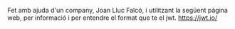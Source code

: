 Fet amb ajuda d'un company, Joan Lluc Falcó, i utilitzant la següent pàgina web, per informació i per entendre el format que te el jwt.
https://jwt.io/